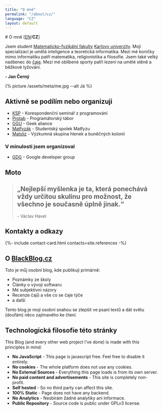 ```yaml
---
title: "O mně"
permalink: "/about/cz/"
language: "CZ"
layout: default
---
```


<article markdown="1">
# O mně
[<a href="/about/" class="categories">EN</a>/<b>CZ</b>]


Jsem student [Matematicko-fyzikální fakulty](https://www.mff.cuni.cz/) [Karlovy univerzity](https://cuni.cz/).
Mojí specializací je umělá inteligence a teoretická informatika.
Mezi mé koníčky mimo informatiku patří matematika, religionistika a filosofie.
Jsem také velký nadšenec do [čaje](https://blackblog.cz/#tea).
Mezi mé oblíbené sporty patří lezení na umělé stěně a běžkové lyžování.

**- Jan Černý**

{% picture /assets/meta/me.jpg --alt Já %}

## Aktivně se podílím nebo organizuji
- [KSP](https://ksp.mff.cuni.cz/) - Korespondenční seminář z programování
- [Protab](https://protab.cz/) - Programátorský tábor
- [GGU](https://ggu.cz/) - Geek aliance
- [Matfyzák](https://matfyzak.cz/) - Studentský spolek Matfyzu
- [Matsliz](http://slimoco.ning.com/group/matsliz) - Výzkumná skupina hlenek a buněčných kolonií

### V minulosti jsem organizoval
- [GDG](https://gug.cz) - Google developer group

## Moto

> ## „Nejlepší myšlenka je ta, která ponechává vždy určitou skulinu pro možnost, že všechno je současně úplně jinak.“
> \- Václav Havel

## Kontakty a odkazy

{%- include contact-card.html contacts=site.references -%}

# O [BlackBlog.cz](http://blackblog.cz/)

Toto je můj osobní blog, kde publikuji primárně:

- Poznámky ze školy
- Články o vývoji softwaru
- Mé subjektivní názory
- Recenze čajů a vše co se čaje týče
- a další

Tento blog je mojí osobní snahou se zlepšit ve psaní textů a dát světu (doufám) něco
zajímavého ke čtení.

## Technologická filosofie této stránky
This Blog (and every other web project I've done) is made with this principles in mind:
- __No JavaScript__ - This page is javascript free. Feel free to disable it entirely.
- __No cookies__ - The whole platform does not use any cookies.
- __No External Sources__ - Everything this page loads is from its own server.
- __No paid content and advertisements__ - This site is completely non-profit.
- __Self hosted__ - So no third party can affect this site.
- __100% Static__ - Page does not have any backend.
- __No Analytics__ - Nesbírám žádné analytiky ani informace.
- __Public Repository__ - Source code is public under GPLv3 license.

</article>
